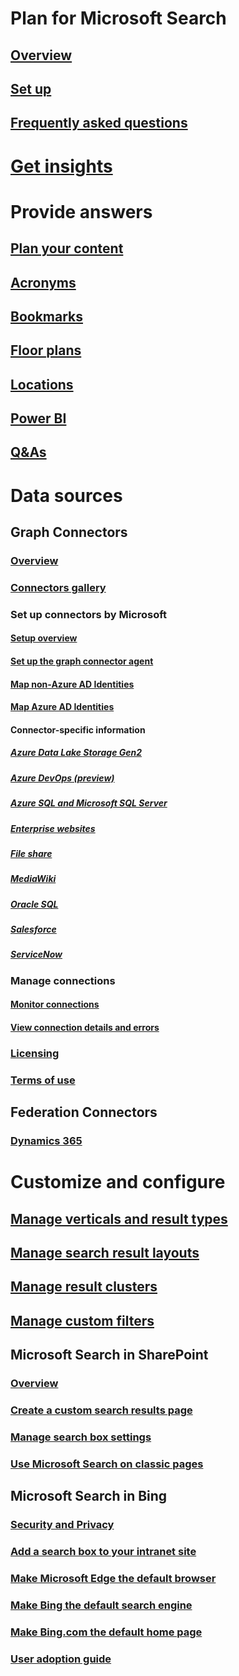 # Plan for Microsoft Search
## [Overview](overview-microsoft-search.md)
## [Set up](setup-microsoft-search.md)
## [Frequently asked questions](faqs.md)
# [Get insights](usage-reports.md)
# Provide answers
## [Plan your content](plan-your-content.md)
## [Acronyms](manage-acronyms.md)
## [Bookmarks](manage-bookmarks.md)
## [Floor plans](manage-floorplans.md)
## [Locations](manage-locations.md)
## [Power BI](manage-powerbi.md)
## [Q&As](manage-qas.md)
# Data sources
## Graph Connectors
### [Overview](connectors-overview.md)
### [Connectors gallery](connectors-gallery.md)
### Set up connectors by Microsoft
#### [Setup overview](configure-connector.md)
#### [Set up the graph connector agent](graph-connector-agent.md)
#### [Map non-Azure AD Identities](map-non-aad.md)
#### [Map Azure AD Identities](map-aad.md)
#### Connector-specific information
##### [Azure Data Lake Storage Gen2](azure-data-lake-connector.md)
##### [Azure DevOps (preview)](azure-devops-connector.md)
##### [Azure SQL and Microsoft SQL Server](MSSQL-connector.md)
##### [Enterprise websites](enterprise-web-connector.md)
##### [File share](fileshare-connector.md)
##### [MediaWiki](mediawiki-connector.md)
##### [Oracle SQL](OracleSQL-connector.md)
##### [Salesforce](salesforce-connector.md)
##### [ServiceNow](servicenow-connector.md)
### Manage connections
#### [Monitor connections](manage-connector.md)
#### [View connection details and errors](connector-details-errors.md)
### [Licensing](licensing.md)
### [Terms of use](terms-of-use.md)
## Federation Connectors
### [Dynamics 365](manage-dynamics365.md)
# Customize and configure
## [Manage verticals and result types](customize-search-page.md)
## [Manage search result layouts](customize-results-layout.md)
## [Manage result clusters](result-cluster.md)
## [Manage custom filters](custom-filters.md)
## Microsoft Search in SharePoint
### [Overview](get-started-search-in-sharepoint-online.md)
### [Create a custom search results page](create-search-results-pages.md)
### [Manage search box settings](manage-spo-search-box.md)
### [Use Microsoft Search on classic pages](manage-classic-spo-pages.md)
## Microsoft Search in Bing
### [Security and Privacy](security-for-search.md)
### [Add a search box to your intranet site](add-a-search-box-to-your-intranet-site.md)
### [Make Microsoft Edge the default browser](/deployedge/edge-default-browser)
### [Make Bing the default search engine](set-default-search-engine.md)
### [Make Bing.com the default home page](set-default-homepage.md)
### [User adoption guide](user-adoption-guide.md)
